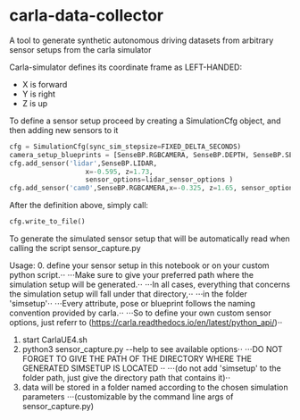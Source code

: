 # carla-data-collector
A tool to generate synthetic autonomous driving datasets from arbitrary sensor setups from the carla simulator


Carla-simulator defines its coordinate frame as LEFT-HANDED:

+ X is forward
+ Y is right
+ Z is up

To define a sensor setup
proceed by creating a SimulationCfg object, and then adding new sensors to it
```python     
cfg = SimulationCfg(sync_sim_stepsize=FIXED_DELTA_SECONDS)
camera_setup_blueprints = [SenseBP.RGBCAMERA, SenseBP.DEPTH, SenseBP.SEGMENTATION]
cfg.add_sensor('lidar',SenseBP.LIDAR,
                   x=-0.595, z=1.73, 
                   sensor_options=lidar_sensor_options )
cfg.add_sensor('cam0',SenseBP.RGBCAMERA,x=-0.325, z=1.65, sensor_options=front_camera_attributes )
```
    
                    
After the definition above, simply call:
```python
cfg.write_to_file()
``` 
To generate the simulated sensor setup that will be automatically 
read when calling the script sensor_capture.py
    
Usage:
0. define your sensor setup in this notebook or on your custom python script.⋅⋅
⋅⋅⋅Make sure to give your preferred path where the simulation setup will be generated.⋅⋅
⋅⋅⋅In all cases, everything that concerns the simulation setup will fall under that directory,⋅⋅
⋅⋅⋅in the folder 'simsetup'⋅⋅
⋅⋅⋅Every attribute, pose or blueprint follows the naming convention provided by carla.⋅⋅
⋅⋅⋅So to define your own custom sensor options, just referr to (https://carla.readthedocs.io/en/latest/python_api/)⋅⋅
1. start CarlaUE4.sh
2. python3 sensor_capture.py --help to see available options⋅⋅
⋅⋅⋅DO NOT FORGET TO GIVE THE PATH OF THE DIRECTORY WHERE THE GENERATED SIMSETUP IS LOCATED ⋅⋅
⋅⋅⋅(do not add 'simsetup' to the folder path, just give the directory path that contains it)⋅⋅
3. data will be stored in a folder named according to the chosen simulation parameters 
⋅⋅⋅(customizable by the command line args of sensor_capture.py)
